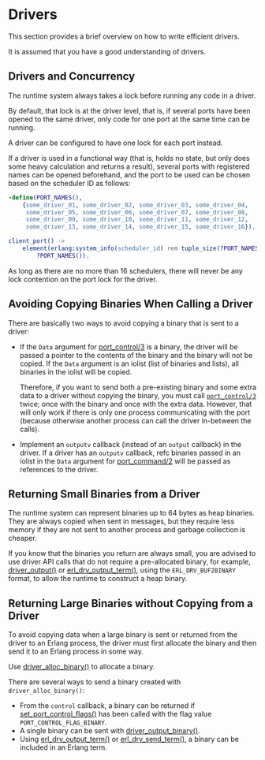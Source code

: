 <!--
%CopyrightBegin%

Copyright Ericsson AB 2023. All Rights Reserved.

Licensed under the Apache License, Version 2.0 (the "License");
you may not use this file except in compliance with the License.
You may obtain a copy of the License at

    http://www.apache.org/licenses/LICENSE-2.0

Unless required by applicable law or agreed to in writing, software
distributed under the License is distributed on an "AS IS" BASIS,
WITHOUT WARRANTIES OR CONDITIONS OF ANY KIND, either express or implied.
See the License for the specific language governing permissions and
limitations under the License.

%CopyrightEnd%
-->
# Drivers

This section provides a brief overview on how to write efficient drivers.

It is assumed that you have a good understanding of drivers.

## Drivers and Concurrency

The runtime system always takes a lock before running any code in a driver.

By default, that lock is at the driver level, that is, if several ports have
been opened to the same driver, only code for one port at the same time can be
running.

A driver can be configured to have one lock for each port instead.

If a driver is used in a functional way (that is, holds no state, but only does
some heavy calculation and returns a result), several ports with registered
names can be opened beforehand, and the port to be used can be chosen based on
the scheduler ID as follows:

```erlang
-define(PORT_NAMES(),
	{some_driver_01, some_driver_02, some_driver_03, some_driver_04,
	 some_driver_05, some_driver_06, some_driver_07, some_driver_08,
	 some_driver_09, some_driver_10, some_driver_11, some_driver_12,
	 some_driver_13, some_driver_14, some_driver_15, some_driver_16}).

client_port() ->
    element(erlang:system_info(scheduler_id) rem tuple_size(?PORT_NAMES()) + 1,
	    ?PORT_NAMES()).
```

As long as there are no more than 16 schedulers, there will never be any lock
contention on the port lock for the driver.

## Avoiding Copying Binaries When Calling a Driver

There are basically two ways to avoid copying a binary that is sent to a driver:

- If the `Data` argument for [port_control/3](`erlang:port_control/3`) is a
  binary, the driver will be passed a pointer to the contents of the binary and
  the binary will not be copied. If the `Data` argument is an iolist (list of
  binaries and lists), all binaries in the iolist will be copied.

  Therefore, if you want to send both a pre-existing binary and some extra data
  to a driver without copying the binary, you must call
  [`port_control/3`](`port_control/3`) twice; once with the binary and once with
  the extra data. However, that will only work if there is only one process
  communicating with the port (because otherwise another process can call the
  driver in-between the calls).

- Implement an `outputv` callback (instead of an `output` callback) in the
  driver. If a driver has an `outputv` callback, refc binaries passed in an
  iolist in the `Data` argument for [port_command/2](`erlang:port_command/2`)
  will be passed as references to the driver.

## Returning Small Binaries from a Driver

The runtime system can represent binaries up to 64 bytes as heap binaries. They
are always copied when sent in messages, but they require less memory if they
are not sent to another process and garbage collection is cheaper.

If you know that the binaries you return are always small, you are advised to
use driver API calls that do not require a pre-allocated binary, for example,
[driver_output()](`e:erts:erl_driver.md#driver_output`) or
[erl_drv_output_term()](`e:erts:erl_driver.md#erl_drv_output_term`), using the
`ERL_DRV_BUF2BINARY` format, to allow the runtime to construct a heap binary.

## Returning Large Binaries without Copying from a Driver

To avoid copying data when a large binary is sent or returned from the driver to
an Erlang process, the driver must first allocate the binary and then send it to
an Erlang process in some way.

Use [driver_alloc_binary()](`e:erts:erl_driver.md#driver_alloc_binary`) to
allocate a binary.

There are several ways to send a binary created with `driver_alloc_binary()`:

- From the `control` callback, a binary can be returned if
  [set_port_control_flags()](`e:erts:erl_driver.md#set_port_control_flags`) has
  been called with the flag value `PORT_CONTROL_FLAG_BINARY`.
- A single binary can be sent with
  [driver_output_binary()](`e:erts:erl_driver.md#driver_output_binary`).
- Using [erl_drv_output_term()](`e:erts:erl_driver.md#erl_drv_output_term`) or
  [erl_drv_send_term()](`e:erts:erl_driver.md#erl_drv_send_term`), a binary can
  be included in an Erlang term.
